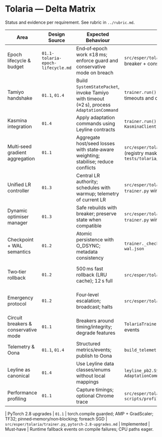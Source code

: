 # Tolaria — Delta Matrix

Status and evidence per requirement. See rubric in `../rubric.md`.

| Area | Design Source | Expected Behaviour | Prototype Evidence | Status | Severity | Notes |
| --- | --- | --- | --- | --- | --- | --- |
| Epoch lifecycle & budget | `01.1-tolaria-epoch-lifecycle.md` | End‑of‑epoch work ≤18 ms; enforce guard and conservative mode on breach | `src/esper/tolaria/trainer.py` (budget knobs + breaker + conservative fallback) | Implemented | Must‑have | Budgets enforced with breaker + telemetry escalation; conservative mode entered automatically. |
| Tamiyo handshake | `01.1`, `01.4` | Build `SystemStatePacket`, invoke Tamiyo with timeout (≈2 s), process `AdaptationCommand` | `trainer.run()` wraps Tamiyo/Kasmina calls with timeouts and conservative fallback | Implemented | Should‑have | Timeouts convert to conservative commands; security/HMAC handled upstream. |
| Kasmina integration | `01.4` | Apply adaptation commands using Leyline contracts | `trainer.run()` calls `KasminaClient.apply_command` | Implemented | Should‑have | Minimal application path with timeout + warning events; no escalation/broadcast. |
| Multi‑seed gradient aggregation | `01.1` | Aggregate host/seed losses with state‑aware weighting; stabilise; reduce conflicts | `src/esper/tolaria/aggregation.py`, `trainer.py` (registry masks + attribution), `tests/tolaria/test_aggregation_attribution.py` | Implemented | Must‑have | Seed-aware aggregation using Kasmina’s `SeedParameterRegistry` masks; teacher gradients split by attribution weights (dataloader or Kasmina.attribute_batch); PCGrad optional; per‑seed telemetry (weight/norm/share/conflicts/alpha/mask). |
| Unified LR controller | `01.3` | Central LR authority; schedules with warmup; telemetry of current LR | `src/esper/tolaria/lr_controller.py`, `trainer.py` wiring | Implemented | Must‑have | Policies: constant/cosine/step with optional warmup; metrics `tolaria.lr_controller.*`. |
| Dynamic optimiser manager | `01.3` | Safe rebuilds with breaker; preserve state when compatible | `src/esper/tolaria/optimizer_manager.py`, `trainer.py` wiring | Implemented | Should‑have | Rebuild fence via settings; metrics for rebuilds/failures/skips/latency. |
| Checkpoint + WAL semantics | `01.2` | Atomic persistence with O_DSYNC; metadata consistency | `trainer._checkpoint()` saves torch state + `wal.json` | Implemented | Should‑have | Atomic writes via tmp+rename, directory fsync, O_DSYNC when available, and CRC32 verification; last‑checkpoint semantics only. |
| Two‑tier rollback | `01.2` | 500 ms fast rollback (LRU cache); 12 s full | `src/esper/tolaria/rollback.py`, `trainer.py` | Partially Implemented | Must‑have | Fast in‑mem LRU snapshots + full restore with deadline; metrics present; SharedDeadlineSignal available; Weatherlight wiring/broadcast pending. |
| Emergency protocol | `01.2` | Four‑level escalation; broadcast; halts | `src/esper/tolaria/emergency.py`, `trainer.py` | Partially Implemented | Must‑have | Levels and L4 halt wired; immediate async publisher and bypass‑cap queue present; cross‑process broadcast via Weatherlight pending. |
| Circuit breakers & conservative mode | `01.1` | Breakers around timing/integrity; degrade features | `TolariaTrainer` breaker + conservative mode events | Implemented | Must‑have | Breaker tracks failures; conservative mode emits telemetry + priority hint. |
| Telemetry & Oona | `01.1`, `01.4` | Structured metrics/events; publish to Oona | `build_telemetry_packet`, `publish_history()` | Implemented | Should‑have | Priority hint in packets; Weatherlight routes HIGH/CRITICAL to emergency stream. |
| Leyline as canonical | `01.4` | Use Leyline data classes/enums without local mappings | `leyline_pb2.SystemStatePacket`, `AdaptationCommand` | Implemented | Must‑have | Contracts respected in prototype. |
| Performance profiling | `01.1` | Capture timings; optional Chrome trace | `src/esper/tolaria/profiler.py` hooks; `scripts/profile_tolaria.py` | Partially Implemented | Nice‑to‑have | Epoch‑scope traces via env; external harness available. |

| PyTorch 2.8 upgrades | `01.1` | torch.compile guarded; AMP + GradScaler; TF32; pinned‑memory/non‑blocking; foreach SGD | `src/esper/tolaria/trainer.py`, `pytorch-2.8-upgrades.md` | Implemented | Must‑have | Runtime fallback events on compile failures; CPU paths eager.
